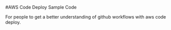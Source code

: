 #AWS Code Deploy Sample Code

For people to get a better understanding of github workflows with aws code deploy.
